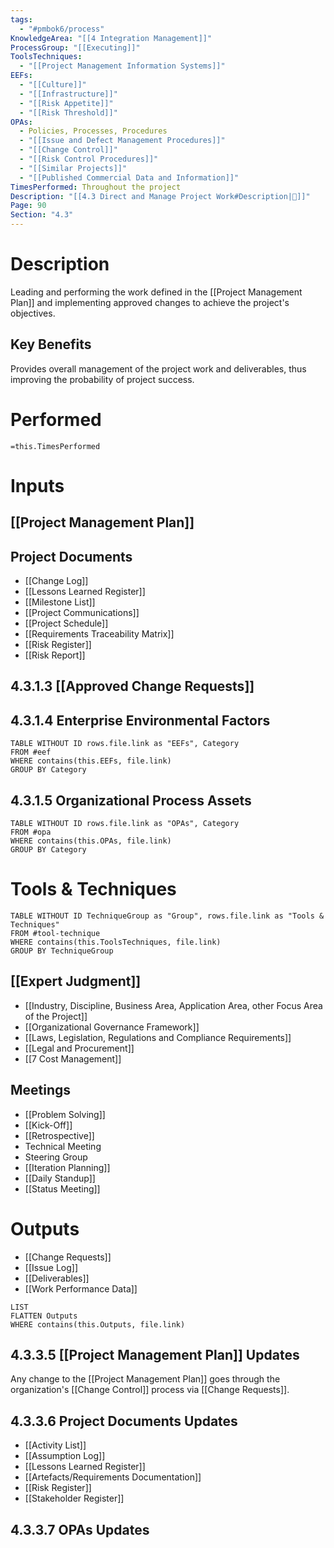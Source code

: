 ```yaml
---
tags:
  - "#pmbok6/process"
KnowledgeArea: "[[4 Integration Management]]"
ProcessGroup: "[[Executing]]"
ToolsTechniques:
  - "[[Project Management Information Systems]]"
EEFs:
  - "[[Culture]]"
  - "[[Infrastructure]]"
  - "[[Risk Appetite]]"
  - "[[Risk Threshold]]"
OPAs:
  - Policies, Processes, Procedures
  - "[[Issue and Defect Management Procedures]]"
  - "[[Change Control]]"
  - "[[Risk Control Procedures]]"
  - "[[Similar Projects]]"
  - "[[Published Commercial Data and Information]]"
TimesPerformed: Throughout the project
Description: "[[4.3 Direct and Manage Project Work#Description|📝]]"
Page: 90
Section: "4.3"
---
```

# Description
Leading and performing the work defined in the [[Project Management Plan]] and implementing approved changes to achieve the project's objectives.
## Key Benefits
Provides overall management of the project work and deliverables, thus improving the probability of project success.
# Performed
`=this.TimesPerformed`
# Inputs
## [[Project Management Plan]]
## Project Documents
- [[Change Log]]
- [[Lessons Learned Register]]
- [[Milestone List]]
- [[Project Communications]]
- [[Project Schedule]]
- [[Requirements Traceability Matrix]]
- [[Risk Register]]
- [[Risk Report]]
## 4.3.1.3 [[Approved Change Requests]]
## 4.3.1.4 Enterprise Environmental Factors
```dataview
TABLE WITHOUT ID rows.file.link as "EEFs", Category
FROM #eef
WHERE contains(this.EEFs, file.link)
GROUP BY Category
```
## 4.3.1.5 Organizational Process Assets
```dataview
TABLE WITHOUT ID rows.file.link as "OPAs", Category
FROM #opa
WHERE contains(this.OPAs, file.link)
GROUP BY Category
```
# Tools & Techniques
```dataview
TABLE WITHOUT ID TechniqueGroup as "Group", rows.file.link as "Tools & Techniques"
FROM #tool-technique
WHERE contains(this.ToolsTechniques, file.link)
GROUP BY TechniqueGroup
```
## [[Expert Judgment]]
- [[Industry, Discipline, Business Area, Application Area, other Focus Area of the Project]]
- [[Organizational Governance Framework]]
- [[Laws, Legislation, Regulations and Compliance Requirements]]
- [[Legal and Procurement]]
- [[7 Cost Management]]
## Meetings
- [[Problem Solving]]
- [[Kick-Off]]
- [[Retrospective]]
- Technical Meeting
- Steering Group
- [[Iteration Planning]]
- [[Daily Standup]]
- [[Status Meeting]]
# Outputs
- [[Change Requests]]
- [[Issue Log]]
- [[Deliverables]]
- [[Work Performance Data]]
```dataview
LIST
FLATTEN Outputs
WHERE contains(this.Outputs, file.link)
```
## 4.3.3.5 [[Project Management Plan]] Updates
Any change to the [[Project Management Plan]] goes through the organization's [[Change Control]] process via [[Change Requests]].
## 4.3.3.6 Project Documents Updates
- [[Activity List]]
- [[Assumption Log]]
- [[Lessons Learned Register]]
- [[Artefacts/Requirements Documentation]]
- [[Risk Register]]
- [[Stakeholder Register]]
## 4.3.3.7 OPAs Updates